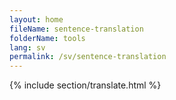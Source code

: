 ```yaml
---
layout: home
fileName: sentence-translation
folderName: tools
lang: sv
permalink: /sv/sentence-translation
---
```

{% include section/translate.html %}
